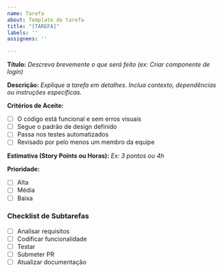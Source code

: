 ```yaml
---
name: Tarefa
about: Template de tarefa
title: "[TAREFA]"
labels: ''
assignees: ''

---
```


**Título:**
_Descreva brevemente o que será feito (ex: Criar componente de login)_

**Descrição:**
_Explique a tarefa em detalhes. Inclua contexto, dependências ou instruções
específicas._

**Critérios de Aceite:**
- [ ] O código está funcional e sem erros visuais
- [ ] Segue o padrão de design definido
- [ ] Passa nos testes automatizados
- [ ] Revisado por pelo menos um membro da equipe

**Estimativa (Story Points ou Horas):**
_Ex: 3 pontos ou 4h_

**Prioridade:**
- [ ] Alta
- [ ] Média
- [ ] Baixa

### Checklist de Subtarefas
- [ ] Analisar requisitos
- [ ] Codificar funcionalidade
- [ ] Testar
- [ ] Submeter PR
- [ ] Atualizar documentação
